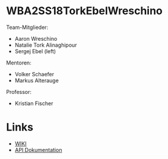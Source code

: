 # WBA2SS18TorkEbelWreschino

Team-Mitglieder:
* Aaron Wreschino
* Natalie Tork Alinaghipour
* Sergej Ebel (left)


Mentoren:
* Volker Schaefer
* Markus Alterauge

Professor:
* Kristian Fischer


# Links

* [WIKI](https://github.com/plunata/WBA2SS18TorkEbelWreschino/wiki)  
* [API Dokumentation](https://github.com/plunata/WBA2SS18TorkEbelWreschino/wiki/API-Dokumentation)  
